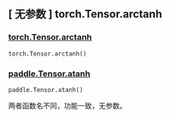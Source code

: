 ## [ 无参数 ] torch.Tensor.arctanh

### [torch.Tensor.arctanh](https://pytorch.org/docs/stable/generated/torch.Tensor.arctanh.html#torch.Tensor.arctanh)

```
torch.Tensor.arctanh()
```

### [paddle.Tensor.atanh]()

```
paddle.Tensor.atanh()
```

两者函数名不同，功能一致，无参数。
